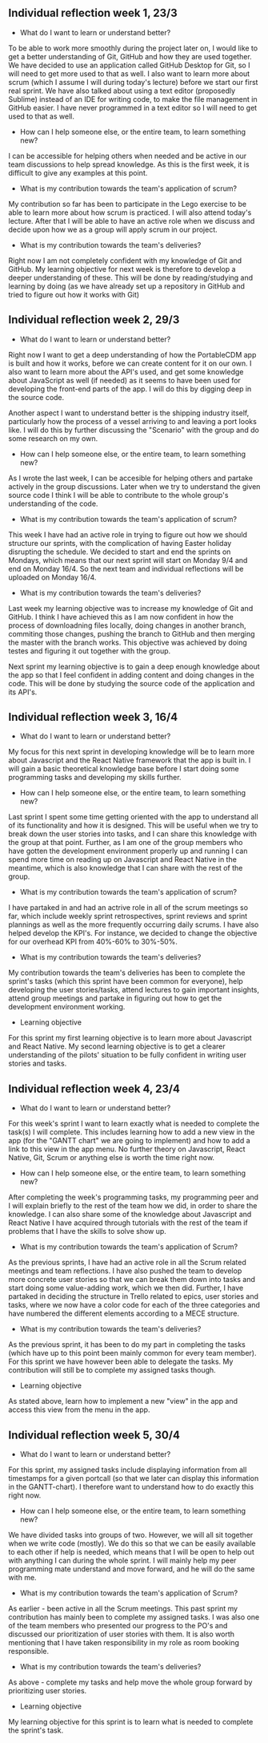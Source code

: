 ## Individual reflection week 1, 23/3 ## 

- What do I want to learn or understand better?

To be able to work more smoothly during the project later on, I would like to get a better understanding of Git, GitHub and how they are used together. We have decided to use an application called GitHub Desktop for Git, so I will need to get more used to that as well. I also want to learn more about scrum (which I assume I will during today's lecture) before we start our first real sprint. We have also talked about using a text editor (proposedly Sublime) instead of an IDE for writing code, to make the file management in GitHub easier. I have never programmed in a text editor so I will need to get used to that as well. 

- How can I help someone else, or the entire team, to learn something new?

I can be accessible for helping others when needed and be active in our team discussions to help spread knowledge. As this is the first week, it is difficult to give any examples at this point. 

- What is my contribution towards the team's application of scrum?

My contribution so far has been to participate in the Lego exercise to be able to learn more about how scrum is practiced. I will also attend today's lecture. After that I will be able to have an active role when we discuss and decide upon how we as a group will apply scrum in our project.

- What is my contribution towards the team's deliveries?

Right now I am not completely confident with my knowledge of Git and GitHub. My learning objective for next week is therefore to develop a deeper understanding of these. This will be done by reading/studying and learning by doing (as we have already set up a repository in GitHub and tried to figure out how it works with Git)



## Individual reflection week 2, 29/3 ##

- What do I want to learn or understand better?

Right now I want to get a deep understanding of how the PortableCDM app is built and how it works, before we can create content for it on our own. I also want to learn more about the API's used, and get some knowledge about JavaScript as well (if needed) as it seems to have been used for developing the front-end parts of the app. I will do this by digging deep in the source code.

Another aspect I want to understand better is the shipping industry itself, particularly how the process of a vessel arriving to and leaving a port looks like. I will do this by further discussing the "Scenario" with the group and do some research on my own. 

- How can I help someone else, or the entire team, to learn something new?

As I wrote the last week, I can be accesible for helping others and partake actively in the group discussions. Later when we try to understand the given source code I think I will be able to contribute to the whole group's understanding of the code.

- What is my contribution towards the team's application of scrum?

This week I have had an active role in trying to figure out how we should structure our sprints, with the complication of having Easter holiday disrupting the schedule. We decided to start and end the sprints on Mondays, which means that our next sprint will start on Monday 9/4 and end on Monday 16/4. So the next team and individual reflections will be uploaded on Monday 16/4. 

- What is my contribution towards the team's deliveries?

Last week my learning objective was to increase my knowledge of Git and GitHub. I think I have achieved this as I am now confident in how the process of downloadning files locally, doing changes in another branch, commiting those changes, pushing the branch to GitHub and then merging the master with the branch works. This objective was achieved by doing testes and figuring it out together with the group.

Next sprint my learning objective is to gain a deep enough knowledge about the app so that I feel confident in adding content and doing changes in the code. This will be done by studying the source code of the application and its API's. 



## Individual reflection week 3, 16/4 ##

- What do I want to learn or understand better?

My focus for this next sprint in developing knowledge will be to learn more about Javascript and the React Native framework that the app is built in. I will gain a basic theoretical knowledge base before I start doing some programming tasks and developing my skills further.

- How can I help someone else, or the entire team, to learn something new?

Last sprint I spent some time getting oriented with the app to understand all of its functionality and how it is designed. This will be useful when we try to break down the user stories into tasks, and I can share this knowledge with the group at that point. Further, as I am one of the group members who have gotten the development environment properly up and running I can spend more time on reading up on Javascript and React Native in the meantime, which is also knowledge that I can share with the rest of the group.

- What is my contribution towards the team's application of scrum?

I have partaked in and had an actrive role in all of the scrum meetings so far, which include weekly sprint retrospectives, sprint reviews and sprint plannings as well as the more frequently occurring daily scrums. I have also helped develop the KPI's. For instance, we decided to change the objective for our overhead KPI from 40%-60% to 30%-50%. 

- What is my contribution towards the team's deliveries?

My contribution towards the team's deliveries has been to complete the sprint's tasks (which this sprint have been common for everyone), help developing the user stories/tasks, attend lectures to gain important insights, attend group meetings and partake in figuring out how to get the development environment working.

- Learning objective

For this sprint my first learning objective is to learn more about Javascript and React Native. My second learning objective is to get a clearer understanding of the pilots' situation to be fully confident in writing user stories and tasks. 



## Individual reflection week 4, 23/4 ##



- What do I want to learn or understand better?

For this week's sprint I want to learn exactly what is needed to complete the task(s) I will complete. This includes learning how to add a new view in the app (for the "GANTT chart" we are going to implement) and how to add a link to this view in the app menu. No further theory on Javascript, React Native, Git, Scrum or anything else is worth the time right now.

- How can I help someone else, or the entire team, to learn something new?

After completing the week's programming tasks, my programming peer and I will explain briefly to the rest of the team how we did, in order to share the knowledge. I can also share some of the knowledge about Javascript and React Native I have acquired through tutorials with the rest of the team if problems that I have the skills to solve show up. 

- What is my contribution towards the team's application of Scrum?

As the previous sprints, I have had an active role in all the Scrum related meetings and team reflections. I have also pushed the team to develop more concrete user stories so that we can break them down into tasks and start doing some value-adding work, which we then did. Further, I have partaked in deciding the structure in Trello related to epics, user stories and tasks, where we now have a color code for each of the three categories and have numbered the different elements according to a MECE structure. 

- What is my contribution towards the team's deliveries?

As the previous sprint, it has been to do my part in completing the tasks (which have up to this point been mainly common for every team member). For this sprint we have however been able to delegate the tasks. My contribution will still be to complete my assigned tasks though. 

- Learning objective

As stated above, learn how to implement a new "view" in the app and access this view from the menu in the app. 



## Individual reflection week 5, 30/4 ##



- What do I want to learn or understand better?

For this sprint, my assigned tasks include displaying information from all timestamps for a given portcall (so that we later can display this information in the GANTT-chart). I therefore want to understand how to do exactly this right now.

- How can I help someone else, or the entire team, to learn something new?

We have divided tasks into groups of two. However, we will all sit together when we write code (mostly). We do this so that we can be easily available to each other if help is needed, which means that I will be open to help out with anything I can during the whole sprint. I will mainly help my peer programming mate understand and move forward, and he will do the same with me.

- What is my contribution towards the team's application of Scrum?

As earlier - been active in all the Scrum meetings. This past sprint my contribution has mainly been to complete my assigned tasks. I was also one of the team members who presented our progress to the PO's and discussed our prioritization of user stories with them. It is also worth mentioning that I have taken responsibility in my role as room booking responsible. 

- What is my contribution towards the team's deliveries?

As above - complete my tasks and help move the whole group forward by prioritizing user stories.

- Learning objective

My learning objective for this sprint is to learn what is needed to complete the sprint's task. 
